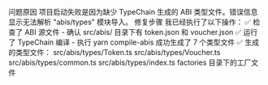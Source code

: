 问题原因
项目启动失败是因为缺少 TypeChain 生成的 ABI 类型文件。错误信息显示无法解析 "abis/types" 模块导入。
修复步骤
我已经执行了以下操作：
✅ 检查了 ABI 源文件 - 确认 src/abis/ 目录下有 token.json 和 voucher.json
✅ 运行了 TypeChain 编译 - 执行 yarn compile-abis 成功生成了 7 个类型文件
✅ 生成的类型文件：
src/abis/types/Token.ts
src/abis/types/Voucher.ts
src/abis/types/common.ts
src/abis/types/index.ts
factories 目录下的工厂文件